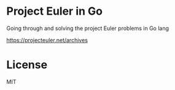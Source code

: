 # Project Euler in Go

Going through and solving the project Euler problems in Go lang 

https://projecteuler.net/archives

# License 

MIT 